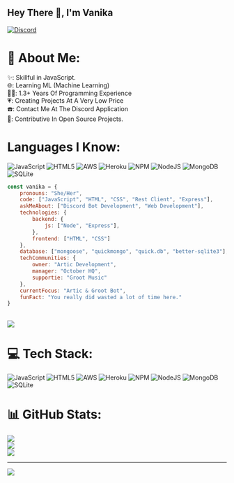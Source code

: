 ## Hey There :wave:, I'm Vanika
<a href="https://discord.com/users/991312753279127652">
<img src="https://discord.c99.nl/widget/theme-2/991312753279127652.png" alt="Discord"/>
</a>

<br>



# 💫 About Me:
✨: Skillful in JavaScript.<br>🌐: Learning ML (Machine Learning)<br>👨‍💻: 1.3+ Years Of Programming Experience<br>💗: Creating Projects At A Very Low Price<br>☎️: Contact Me At The Discord Application<br>👀: Contributive In Open Source Projects.

# Languages I Know:
![JavaScript](https://img.shields.io/badge/javascript-%23323330.svg?style=for-the-badge&logo=javascript&logoColor=%23F7DF1E) ![HTML5](https://img.shields.io/badge/html5-%23E34F26.svg?style=for-the-badge&logo=html5&logoColor=white) ![AWS](https://img.shields.io/badge/AWS-%23FF9900.svg?style=for-the-badge&logo=amazon-aws&logoColor=white) ![Heroku](https://img.shields.io/badge/heroku-%23430098.svg?style=for-the-badge&logo=heroku&logoColor=white) ![NPM](https://img.shields.io/badge/NPM-%23000000.svg?style=for-the-badge&logo=npm&logoColor=white) ![NodeJS](https://img.shields.io/badge/node.js-6DA55F?style=for-the-badge&logo=node.js&logoColor=white) ![MongoDB](https://img.shields.io/badge/MongoDB-%234ea94b.svg?style=for-the-badge&logo=mongodb&logoColor=white) ![SQLite](https://img.shields.io/badge/sqlite-%2307405e.svg?style=for-the-badge&logo=sqlite&logoColor=white)


```javascript
const vanika = {
    pronouns: "She/Her",
    code: ["JavaScript", "HTML", "CSS", "Rest Client", "Express"],
    askMeAbout: ["Discord Bot Development", "Web Development"],
    technologies: {
        backend: {
            js: ["Node", "Express"],
        },
        frontend: ["HTML", "CSS"]
    },
    database: ["mongoose", "quickmongo", "quick.db", "better-sqlite3"],
    techCommunities: {
        owner: "Artic Development",
        manager: "October HQ",
        supportie: "Groot Music"
    },
    currentFocus: "Artic & Groot Bot",
    funFact: "You really did wasted a lot of time here."
}
```
<br>
<img src="[https://discord.c99.nl/widget/theme-3/991312753279127652.png](https://discord.c99.nl/widget/theme-2/991312753279127652.png)](https://discord.c99.nl/widget/theme-2/991312753279127652.png)" class="center">


# 💻 Tech Stack:
![JavaScript](https://img.shields.io/badge/javascript-%23323330.svg?style=for-the-badge&logo=javascript&logoColor=%23F7DF1E) ![HTML5](https://img.shields.io/badge/html5-%23E34F26.svg?style=for-the-badge&logo=html5&logoColor=white) ![AWS](https://img.shields.io/badge/AWS-%23FF9900.svg?style=for-the-badge&logo=amazon-aws&logoColor=white) ![Heroku](https://img.shields.io/badge/heroku-%23430098.svg?style=for-the-badge&logo=heroku&logoColor=white) ![NPM](https://img.shields.io/badge/NPM-%23000000.svg?style=for-the-badge&logo=npm&logoColor=white) ![NodeJS](https://img.shields.io/badge/node.js-6DA55F?style=for-the-badge&logo=node.js&logoColor=white) ![MongoDB](https://img.shields.io/badge/MongoDB-%234ea94b.svg?style=for-the-badge&logo=mongodb&logoColor=white) ![SQLite](https://img.shields.io/badge/sqlite-%2307405e.svg?style=for-the-badge&logo=sqlite&logoColor=white)
# 📊 GitHub Stats:
![](https://github-readme-stats.vercel.app/api?username=MaybeVanika&theme=dark&hide_border=false&include_all_commits=false&count_private=false)<br/>
![](https://github-readme-streak-stats.herokuapp.com/?user=MaybeVanika&theme=dark&hide_border=false)<br/>
![](https://github-readme-stats.vercel.app/api/top-langs/?username=MaybeVanika&theme=dark&hide_border=false&include_all_commits=false&count_private=false&layout=compact)

---
[![](https://visitcount.itsvg.in/api?id=MaybeVanika&icon=0&color=0)](https://visitcount.itsvg.in)

<!-- Proudly created with GPRM ( https://gprm.itsvg.in ) -->
